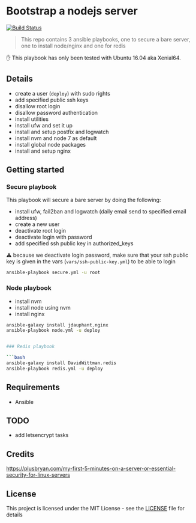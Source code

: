 # Bootstrap a nodejs server

[![Build Status](https://travis-ci.org/NicolasRitouet/ansible-playbooks.svg?branch=master)](https://travis-ci.org/NicolasRitouet/ansible-playbooks)

> This repo contains 3 ansible playbooks, one to secure a bare server, one to install node/nginx and one for redis

:hand: This playbook has only been tested with Ubuntu 16.04 aka Xenial64.

## Details

- create a user (`deploy`) with sudo rights
- add specified public ssh keys
- disallow root login
- disallow password authentication
- install utilities
- install ufw and set it up
- install  and setup postfix and logwatch
- install nvm and node 7 as default
- install global node packages
- install and setup nginx


## Getting started

### Secure playbook

This playbook will secure a bare server by doing the following:

- install ufw, fail2ban and logwatch (daily email send to specified email address)
- create a new user
- deactivate root login
- deactivate login with password
- add specified ssh public key in authorized_keys

:warning: because we deactivate login password, make sure that your ssh public key is given in the vars (`vars/ssh-public-key.yml`) to be able to login

```bash
ansible-playbook secure.yml -u root
```

### Node playbook

- install nvm
- install node using nvm
- install nginx

```bash
ansible-galaxy install jdauphant.nginx
ansible-playbook node.yml -u deploy


### Redis playbook

```bash
ansible-galaxy install DavidWittman.redis
ansible-playbook redis.yml -u deploy
```

## Requirements

- Ansible

## TODO

- add letsencrypt tasks

## Credits

https://plusbryan.com/my-first-5-minutes-on-a-server-or-essential-security-for-linux-servers


## License

This project is licensed under the MIT License - see the [LICENSE](LICENSE) file for details